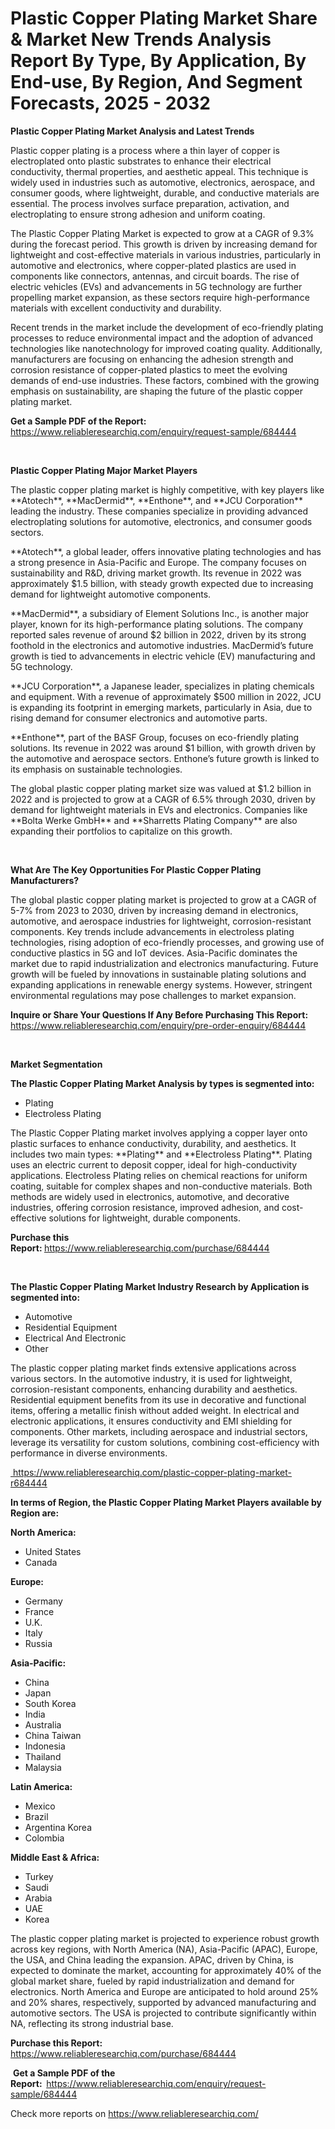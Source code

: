 <p><h1>Plastic Copper Plating Market Share & Market New Trends Analysis Report By Type, By Application, By End-use, By Region, And Segment Forecasts, 2025 - 2032</h1></p><p><strong>Plastic Copper Plating Market Analysis and Latest Trends</strong></p>
<p><p>Plastic copper plating is a process where a thin layer of copper is electroplated onto plastic substrates to enhance their electrical conductivity, thermal properties, and aesthetic appeal. This technique is widely used in industries such as automotive, electronics, aerospace, and consumer goods, where lightweight, durable, and conductive materials are essential. The process involves surface preparation, activation, and electroplating to ensure strong adhesion and uniform coating.</p><p>The Plastic Copper Plating Market is expected to grow at a CAGR of 9.3% during the forecast period. This growth is driven by increasing demand for lightweight and cost-effective materials in various industries, particularly in automotive and electronics, where copper-plated plastics are used in components like connectors, antennas, and circuit boards. The rise of electric vehicles (EVs) and advancements in 5G technology are further propelling market expansion, as these sectors require high-performance materials with excellent conductivity and durability.</p><p>Recent trends in the market include the development of eco-friendly plating processes to reduce environmental impact and the adoption of advanced technologies like nanotechnology for improved coating quality. Additionally, manufacturers are focusing on enhancing the adhesion strength and corrosion resistance of copper-plated plastics to meet the evolving demands of end-use industries. These factors, combined with the growing emphasis on sustainability, are shaping the future of the plastic copper plating market.</p></p>
<p><strong>Get a Sample PDF of the Report:&nbsp;</strong> <a href="https://www.reliableresearchiq.com/enquiry/request-sample/684444?utm_campaign=1141&utm_medium=2&utm_source=Github&utm_content=ia&utm_term=20012025&utm_id=plastic-copper-plating">https://www.reliableresearchiq.com/enquiry/request-sample/684444</a></p>
<p>&nbsp;</p>
<p><strong>Plastic Copper Plating Major Market Players</strong></p>
<p><p>The plastic copper plating market is highly competitive, with key players like **Atotech**, **MacDermid**, **Enthone**, and **JCU Corporation** leading the industry. These companies specialize in providing advanced electroplating solutions for automotive, electronics, and consumer goods sectors.</p><p>**Atotech**, a global leader, offers innovative plating technologies and has a strong presence in Asia-Pacific and Europe. The company focuses on sustainability and R&D, driving market growth. Its revenue in 2022 was approximately $1.5 billion, with steady growth expected due to increasing demand for lightweight automotive components.</p><p>**MacDermid**, a subsidiary of Element Solutions Inc., is another major player, known for its high-performance plating solutions. The company reported sales revenue of around $2 billion in 2022, driven by its strong foothold in the electronics and automotive industries. MacDermid’s future growth is tied to advancements in electric vehicle (EV) manufacturing and 5G technology.</p><p>**JCU Corporation**, a Japanese leader, specializes in plating chemicals and equipment. With a revenue of approximately $500 million in 2022, JCU is expanding its footprint in emerging markets, particularly in Asia, due to rising demand for consumer electronics and automotive parts.</p><p>**Enthone**, part of the BASF Group, focuses on eco-friendly plating solutions. Its revenue in 2022 was around $1 billion, with growth driven by the automotive and aerospace sectors. Enthone’s future growth is linked to its emphasis on sustainable technologies.</p><p>The global plastic copper plating market size was valued at $1.2 billion in 2022 and is projected to grow at a CAGR of 6.5% through 2030, driven by demand for lightweight materials in EVs and electronics. Companies like **Bolta Werke GmbH** and **Sharretts Plating Company** are also expanding their portfolios to capitalize on this growth.</p></p>
<p>&nbsp;</p>
<p><strong>What Are The Key Opportunities For Plastic Copper Plating Manufacturers?</strong></p>
<p><p>The global plastic copper plating market is projected to grow at a CAGR of 5-7% from 2023 to 2030, driven by increasing demand in electronics, automotive, and aerospace industries for lightweight, corrosion-resistant components. Key trends include advancements in electroless plating technologies, rising adoption of eco-friendly processes, and growing use of conductive plastics in 5G and IoT devices. Asia-Pacific dominates the market due to rapid industrialization and electronics manufacturing. Future growth will be fueled by innovations in sustainable plating solutions and expanding applications in renewable energy systems. However, stringent environmental regulations may pose challenges to market expansion.</p></p>
<p><strong>Inquire or Share Your Questions If Any Before Purchasing This Report:</strong> <a href="https://www.reliableresearchiq.com/enquiry/pre-order-enquiry/684444?utm_campaign=1141&utm_medium=2&utm_source=Github&utm_content=ia&utm_term=20012025&utm_id=plastic-copper-plating">https://www.reliableresearchiq.com/enquiry/pre-order-enquiry/684444</a></p>
<p>&nbsp;</p>
<p><strong>Market Segmentation</strong></p>
<p><strong>The Plastic Copper Plating Market Analysis by types is segmented into:</strong></p>
<p><ul><li>Plating</li><li>Electroless Plating</li></ul></p>
<p><p>The Plastic Copper Plating market involves applying a copper layer onto plastic surfaces to enhance conductivity, durability, and aesthetics. It includes two main types: **Plating** and **Electroless Plating**. Plating uses an electric current to deposit copper, ideal for high-conductivity applications. Electroless Plating relies on chemical reactions for uniform coating, suitable for complex shapes and non-conductive materials. Both methods are widely used in electronics, automotive, and decorative industries, offering corrosion resistance, improved adhesion, and cost-effective solutions for lightweight, durable components.</p></p>
<p><strong>Purchase this Report:&nbsp;</strong><a href="https://www.reliableresearchiq.com/purchase/684444?utm_campaign=1141&utm_medium=2&utm_source=Github&utm_content=ia&utm_term=20012025&utm_id=plastic-copper-plating">https://www.reliableresearchiq.com/purchase/684444</a></p>
<p>&nbsp;</p>
<p><strong>The Plastic Copper Plating Market Industry Research by Application is segmented into:</strong></p>
<p><ul><li>Automotive</li><li>Residential Equipment</li><li>Electrical And Electronic</li><li>Other</li></ul></p>
<p><p>The plastic copper plating market finds extensive applications across various sectors. In the automotive industry, it is used for lightweight, corrosion-resistant components, enhancing durability and aesthetics. Residential equipment benefits from its use in decorative and functional items, offering a metallic finish without added weight. In electrical and electronic applications, it ensures conductivity and EMI shielding for components. Other markets, including aerospace and industrial sectors, leverage its versatility for custom solutions, combining cost-efficiency with performance in diverse environments.</p></p>
<p><a href="https://www.reliableresearchiq.com/plastic-copper-plating-market-r684444?utm_campaign=1141&utm_medium=2&utm_source=Github&utm_content=ia&utm_term=20012025&utm_id=plastic-copper-plating">&nbsp;https://www.reliableresearchiq.com/plastic-copper-plating-market-r684444</a></p>
<p><strong>In terms of Region, the Plastic Copper Plating Market Players available by Region are:</strong></p>
<p>
    <p> <strong> North America: </strong>
        <ul>
            <li>United States</li>
            <li>Canada</li>
        </ul>
        </p> 
    <p> <strong> Europe: </strong>
        <ul>
            <li>Germany</li>
            <li>France</li>
            <li>U.K.</li>
            <li>Italy</li>
            <li>Russia</li>
        </ul>
        </p> 
    <p> <strong> Asia-Pacific: </strong>
        <ul>
            <li>China</li>
            <li>Japan</li>
            <li>South Korea</li>
            <li>India</li>
            <li>Australia</li>
            <li>China Taiwan</li>
            <li>Indonesia</li>
            <li>Thailand</li>
            <li>Malaysia</li>
        </ul>
        </p> 
    <p> <strong> Latin America: </strong>
        <ul>
            <li>Mexico</li>
            <li>Brazil</li>
            <li>Argentina Korea</li>
            <li>Colombia</li>
        </ul>
        </p> 
    <p> <strong> Middle East & Africa: </strong>
        <ul>
            <li>Turkey</li>
            <li>Saudi</li>
            <li>Arabia</li>
            <li>UAE</li>
            <li>Korea</li>
        </ul>
    </p>
    </p>
<p><p>The plastic copper plating market is projected to experience robust growth across key regions, with North America (NA), Asia-Pacific (APAC), Europe, the USA, and China leading the expansion. APAC, driven by China, is expected to dominate the market, accounting for approximately 40% of the global market share, fueled by rapid industrialization and demand for electronics. North America and Europe are anticipated to hold around 25% and 20% shares, respectively, supported by advanced manufacturing and automotive sectors. The USA is projected to contribute significantly within NA, reflecting its strong industrial base.</p></p>
<p><strong>Purchase this Report: </strong><a href="https://www.reliableresearchiq.com/purchase/684444?utm_campaign=1141&utm_medium=2&utm_source=Github&utm_content=ia&utm_term=20012025&utm_id=plastic-copper-plating">https://www.reliableresearchiq.com/purchase/684444</a></p>
<p>&nbsp;<strong>Get a Sample PDF of the Report:&nbsp;&nbsp;</strong><a href="https://www.reliableresearchiq.com/enquiry/request-sample/684444?utm_campaign=1141&utm_medium=2&utm_source=Github&utm_content=ia&utm_term=20012025&utm_id=plastic-copper-plating">https://www.reliableresearchiq.com/enquiry/request-sample/684444</a></p>
<p><strong></strong></p>
<p>Check more reports on <a href="https://www.reliableresearchiq.com/?utm_campaign=1141&utm_medium=2&utm_source=Github&utm_content=ia&utm_term=20012025&utm_id=plastic-copper-plating">https://www.reliableresearchiq.com/</a></p>